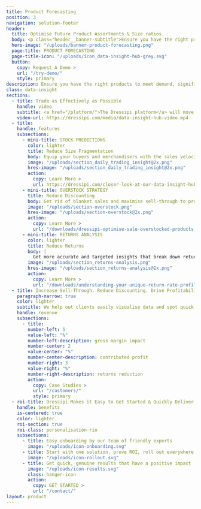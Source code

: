 ```yaml
---
title: Product Forecasting
position: 3
navigation: solution-footer
header:
  title: Optimise Future Product Assortments & Size ratios.
  body: <p class="header__banner-subtitle">Ensure you have the right products to meet demand, significantly reducing overstock & discounting whilst hugely improving your ESG credentials</p>
  hero-image: "/uploads/banner-product-forecasting.png"
  page-title: PRODUCT FORECASTING
  page-title-icon: "/uploads/icon_data-insight-hub-grey.svg"
  button:
    copy: Request A Demo >
    url: "/try-demo/"
    style: primary
description: Ensure you have the right products to meet demand, significantly reducing overstock & discounting whilst hugely improving your ESG credentials
class: data-insight
sections:
  - title: Trade as Effectively as Possible
    handle: video
    subtitle: <a href="/platform/">The Dressipi platform</a> will move you from traditional spreadsheet limitations to real-time, deeper insights about customers, transactions, returns and operations, without any coding or IT intervention.
    video-url: https://dressipi.com/media/data-insight-hub-video.mp4
  - title:
    handle: features
    subsections:
      - mini-title: STOCK PREDICTIONS
        color: lighter
        title: Reduce Size Fragmentation
        body: Equip your buyers and merchandisers with the sales velocity and optimal size ratios for every product at SKU level to help inform replenishment & future buying decisions.
        image: "/uploads/section_daily_trading_insight@2x.png"
        hres-image: "/uploads/section_daily_trading_insight@2x.png"
        action:
          copy: Learn More >
          url: https://dressipi.com/closer-look-at-our-data-insight-hub/
      - mini-title: OVERSTOCK STRATEGY
        title: Reduce Discounting
        body: Get rid of blanket sales and maximise sell-through to protect margins. Identify the optimum time to markdown a product, the recommended percentage to use and a distribution method that matches the right products to the right customers.
        image: "/uploads/section-overstock.png"
        hres-image: "/uploads/section-overstock@2x.png"
        action:
          copy: Learn More >
          url: "/downloads/dressipi-optimise-sale-overstocked-products-webinar/"
      - mini-title: RETURNS ANALYSIS
        color: lighter
        title: Reduce Returns
        body: |
          Get more accurate and targeted insights that break down returns data, analysing the causes at both category and product level, along with practical ways to reduce them.
        image: "/uploads/section_returns-analysis.png"
        hres-image: "/uploads/section_returns-analysis@2x.png"
        action:
          copy: Learn More >
          url: "/downloads/understanding-your-unique-return-rate-profile-whitepaper/"
  - title: Increase Sell-Through. Reduce Discounting. Drive Profitability.
    paragraph-narrow: true
    color: lighter
    subtitle: We help out clients easily visualise data and spot quick wins to ensure they are always trading as effectively as possible and delivering on their key KPI’s.
    handle: revenue
    subsections:
      - title:
        number-left: 5
        value-left: "%"
        number-left-description: gross margin impact
        number-center: 2
        value-center: "%"
        number-center-description: contributed profit
        number-right: 3
        value-right: "%"
        number-right-description: returns reduction
        action:
          copy: Case Studies >
          url: "/customers/"
          style: primary
  - roi-title: Dressipi Makes it Easy to Get Started & Quickly Deliver ROI
    handle: benefits
    is-centered: true
    color: lighter
    roi-section: true
    roi-class: personalisation-rio
    subsections:
      - title: Easy onboarding by our team of friendly experts
        image: "/uploads/icon-onboarding.svg"
      - title: Start with one solution, prove ROI, roll out everywhere
        image: "/uploads/icon-rollout.svg"
      - title: Get quick, genuine results that have a positive impact
        image: "/uploads/icon-results.svg"
        class: hanger-icon
        action:
          copy: GET STARTED >
          url: "/contact/"
layout: product
---
```

